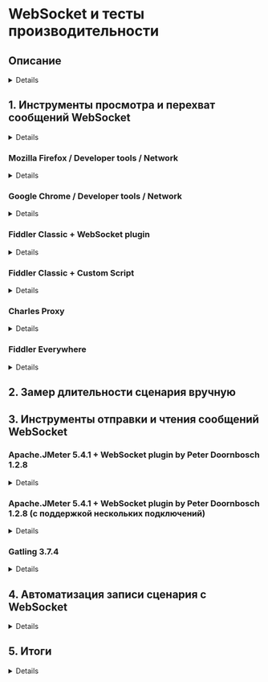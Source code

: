 # WebSocket и тесты производительности

## Описание
<details>  
Протокол WebSocket добавил интерактивности веб-приложениям и стал встречаться всё чаще и чаще в работе инженера. С разными сочетаниями протоколов и форматов, например, STOMP + JSON или свой протокол + protobuf.

Я расскажу про инструменты работы с WebSocket.

Как посмотреть отправляемые и получаемые сообщения. Как удобнее измерять длительность процесса, который использует WebSocket. Как изучать взаимосвязи запросов и ответов. Как работать с WebSocket из инструментов нагрузки. Как реализовать поддержку нескольких подключений одновременно.

Вы узнаете про преимущества и недостатки инструментов работы с WebSocket из моего опыта, опыта аудитории и сможете поделиться своей историей
</details>

## 1. Инструменты просмотра и перехват сообщений WebSocket
<details>
  
- Browser / Developer tools / Network 
  - Mozilla Firefox
  - Google Chrome
- Fiddler Classic + WebSocket plugin
- Fiddler Classic + Custom Script
- Charles Proxy
- Fiddler Everywhere

</details>

### Mozilla Firefox / Developer tools / Network
<details>
</details>

### Google Chrome / Developer tools / Network
<details>
</details>

### Fiddler Classic + WebSocket plugin
<details>
</details>

### Fiddler Classic + Custom Script
<details>
</details>

### Charles Proxy
<details>
</details>

### Fiddler Everywhere
<details>
</details>


## 2. Замер длительности сценария вручную


## 3. Инструменты отправки и чтения сообщений WebSocket

### Apache.JMeter 5.4.1 + WebSocket plugin by Peter Doornbosch 1.2.8

<details>
  
#### Подключение к WebSocket в Apache.JMeter

#### Отправка сообщения

#### Чтение сообщения

#### ! Ожидание нужного ответа

#### ! Пропуск ненужных ответов

#### Поддержка подключения Ping/Pong

#### Закрытие подключения клиентом

#### ! Обработка ошибки неожиданного закрытия подключения сервером
  
</details>


### Apache.JMeter 5.4.1 + WebSocket plugin by Peter Doornbosch 1.2.8 (с поддержкой нескольких подключений)

<details>

#### ! Сборка плагина

#### ! Добавление плагина в проект с jmeter-maven-plugin 2.9.*

#### Активация поддержки нескольких подключений

#### Указание имени подключения

#### Подключение к WebSocket с указанием имени сокета

#### Отправка сообщения с указанием имени сокета

#### Чтение сообщения с указанием имени сокета

</details>

### Gatling 3.7.4

<details>

#### Подключение к WebSocket с указанием имени сокета

#### Отправка сообщения с указанием имени сокета

#### Чтение сообщения с указанием имени сокета

</details>


## 4. Автоматизация записи сценария с WebSocket

<details>
</details>

  
## 5. Итоги

<details>
</details>

